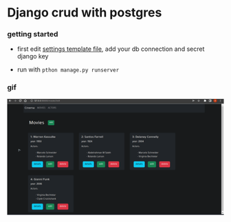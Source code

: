 # Django crud with postgres

### getting started

- first edit [settings template file](DjangoCrud/settings.template.py), 
    add your db connection and secret django key

- run with ```pthon manage.py runserver```

### gif
![gif](Documentation/recordings/actorsAndmovies.gif)